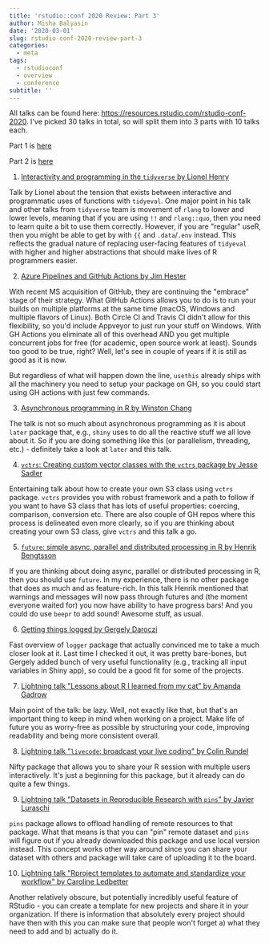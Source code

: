 ```yaml
---
title: 'rstudio::conf 2020 Review: Part 3'
author: Misha Balyasin
date: '2020-03-01'
slug: rstudio-conf-2020-review-part-3
categories:
  - meta
tags:
  - rstudioconf
  - overview
  - conference
subtitle: ''
---
```


All talks can be found here: https://resources.rstudio.com/rstudio-conf-2020. I've picked 30 talks in total, so will split them into 3 parts with 10 talks each.

Part 1 is [here](https://www.mishabalyasin.com/2020/02/16/rstudio-conf-2020-review-part-1/)

Part 2 is [here](https://www.mishabalyasin.com/2020/02/22/rstudio-conf-2020-review-part-2/)

1. [Interactivity and programming in the `tidyverse` by Lionel Henry](https://resources.rstudio.com/rstudio-conf-2020/interactivity-and-programming-in-the-tidyverse-lionel-henry)

Talk by Lionel about the tension that exists between interactive and programmatic uses of functions with `tidyeval`. One major point in his talk and other talks from `tidyverse` team is movement of `rlang` to lower and lower levels, meaning that if you are using `!!` and `rlang::quo`, then you need to learn quite a bit to use them correctly. However, if you are "regular" useR, then you might be able to get by with `{{` and `.data`/`.env` instead. This reflects the gradual nature of replacing user-facing features of `tidyeval` with higher and higher abstractions that should make lives of R programmers easier.

2. [Azure Pipelines and GitHub Actions by Jim Hester](https://resources.rstudio.com/rstudio-conf-2020/azure-pipelines-and-github-actions-jim-hester)

With recent MS acquisition of GitHub, they are continuing the "embrace" stage of their strategy. What GitHub Actions allows you to do is to run your builds on multiple platforms at the same time (macOS, Windows and multiple flavors of Linux). Both Circle CI and Travis CI didn't allow for this flexibility, so you'd include Appveyor to just run your stuff on Windows. With GH Actions you eliminate all of this overhead AND you get multiple concurrent jobs for free (for academic, open source work at least). Sounds too good to be true, right? Well, let's see in couple of years if it is still as good as it is now. 

But regardless of what will happen down the line, `usethis` already ships with all the machinery you need to setup your package on GH, so you could start using GH actions with just few commands.

3. [Asynchronous programming in R by Winston Chang](https://resources.rstudio.com/rstudio-conf-2020/asynchronous-programming-in-r-winston-chang)

The talk is not so much about asynchronous programming as it is about `later` package that, e.g., `shiny` uses to do all the reactive stuff we all love about it. So if you are doing something like this (or parallelism, threading, etc.) - definitely take a look at `later` and this talk.

4. [`vctrs`: Creating custom vector classes with the `vctrs` package by Jesse Sadler](https://resources.rstudio.com/rstudio-conf-2020/vctrs-creating-custom-vector-classes-with-the-vctrs-package-jesse-sadler)

Entertaining talk about how to create your own S3 class using `vctrs` package. `vctrs` provides you with robust framework and a path to follow if you want to have S3 class that has lots of useful properties: coercing, comparison, conversion etc. There are also couple of GH repos where this process is delineated even more clearly, so if you are thinking about creating your own S3 class, give `vctrs` and this talk a go.

5. [`future`: simple async, parallel and distributed processing in R by Henrik Bengtsson](https://resources.rstudio.com/rstudio-conf-2020/future-simple-async-parallel-amp-distributed-processing-in-r-whats-next-henrik-bengtsson)

If you are thinking about doing async, parallel or distributed processing in R, then you should use `future`. In my experience, there is no other package that does as much and as feature-rich. In this talk Henrik mentioned that warnings and messages will now pass through futures and (the moment everyone waited for) you now have ability to have progress bars! And you could do use `beepr` to add sound! Awesome stuff, as usual.

6. [Getting things logged by Gergely Daroczi](https://resources.rstudio.com/rstudio-conf-2020/getting-things-logged-gergely-daroczi)

Fast overview of `logger` package that actually convinced me to take a much closer look at it. Last time I checked it out, it was pretty bare-bones, but Gergely added bunch of very useful functionality (e.g., tracking all input variables in Shiny app), so could be a good fit for some of the projects.

7. [Lightning talk "Lessons about R I learned from my cat" by Amanda Gadrow](https://resources.rstudio.com/rstudio-conf-2020/lightning-talk-amanda-gadrow)

Main point of the talk: be lazy. Well, not exactly like that, but that's an important thing to keep in mind when working on a project. Make life of future you as worry-free as possible by structuring your code, improving readability and being more consistent overall.

8. [Lightning talk "`livecode`: broadcast your live coding" by Colin Rundel](https://resources.rstudio.com/rstudio-conf-2020/lightning-talk-colin-rundel)

Nifty package that allows you to share your R session with multiple users interactively. It's just a beginning for this package, but it already can do quite a few things.

9. [Lightning talk "Datasets in Reproducible Research with `pins`" by Javier Luraschi](https://resources.rstudio.com/rstudio-conf-2020/lightning-talk-javier-luraschi)

`pins` package allows to offload handling of remote resources to that package. What that means is that you can "pin" remote dataset and `pins` will figure out if you already downloaded this package and use local version instead. This concept works other way around since you can share your dataset with others and package will take care of uploading it to the board.

10. [Lightning talk "Rproject templates to automate and standardize your workflow" by Caroline Ledbetter](https://resources.rstudio.com/rstudio-conf-2020/lightning-talk-caroline-ledbetter)

Another relatively obscure, but potentially incredibly useful feature of RStudio - you can create a template for new projects and share it in your organization. If there is information that absolutely every project should have then with this you can make sure that people won't forget a) what they need to add and b) actually do it. 
